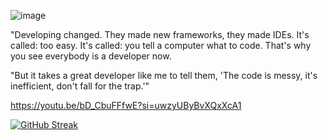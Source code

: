![image](https://github.com/marouaneaitelhaj/marouaneaitelhaj/assets/112936725/eee979c8-d47d-4a3c-9b2f-c63329d76134)


"Developing changed. They made new frameworks, they made IDEs. It's called: too easy. It's called: you tell a computer what to code. That's why you see everybody is a developer now.

"But it takes a great developer like me to tell them, 'The code is messy, it's inefficient, don't fall for the trap.'"

https://youtu.be/bD_CbuFFfwE?si=uwzyUByBvXQxXcA1


[![GitHub Streak](https://streak-stats.demolab.com/?user=marouaneaitelhaj)](https://git.io/streak-stats)
